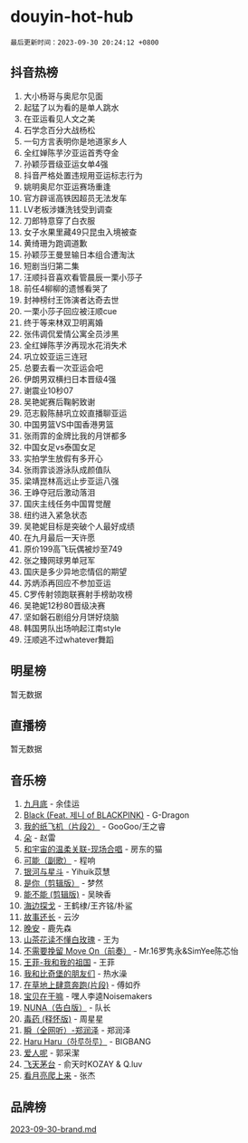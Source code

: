 # douyin-hot-hub

`最后更新时间：2023-09-30 20:24:12 +0800`

## 抖音热榜

1. 大小杨哥与奥尼尔见面
1. 起猛了以为看的是单人跳水
1. 在亚运看见人文之美
1. 石学念百分大战杨松
1. 一句方言表明你是地道家乡人
1. 全红婵陈芋汐亚运首秀夺金
1. 孙颖莎晋级亚运女单4强
1. 抖音严格处置违规用亚运标志行为
1. 姚明奥尼尔亚运赛场重逢
1. 官方辟谣高铁因超员无法发车
1. LV老板涉嫌洗钱受到调查
1. 刀郎特意穿了白衣服
1. 女子水果里藏49只昆虫入境被查
1. 黄绮珊为跑调道歉
1. 孙颖莎王曼昱输日本组合遭淘汰
1. 短剧当归第二集
1. 汪顺抖音喜欢看管晨辰一栗小莎子
1. 前任4柳柳的遗憾看哭了
1. 封神榜纣王饰演者达奇去世
1. 一栗小莎子回应被汪顺cue
1. 终于等来林双卫明离婚
1. 张伟调侃爱情公寓全员涉黑
1. 全红婵陈芋汐再现水花消失术
1. 巩立姣亚运三连冠
1. 总要去看一次亚运会吧
1. 伊朗男双横扫日本晋级4强
1. 谢震业10秒07
1. 吴艳妮赛后鞠躬致谢
1. 范志毅陈赫巩立姣直播聊亚运
1. 中国男篮VS中国香港男篮
1. 张雨霏的金牌比我的月饼都多
1. 中国女足vs泰国女足
1. 实拍学生放假有多开心
1. 张雨霏谈游泳队成颜值队
1. 梁靖崑林高远止步亚运八强
1. 王峥夺冠后激动落泪
1. 国庆主线任务中国胃觉醒
1. 纽约进入紧急状态
1. 吴艳妮目标是突破个人最好成绩
1. 在九月最后一天许愿
1. 原价199高飞玩偶被炒至749
1. 张之臻网球男单冠军
1. 国庆是多少异地恋情侣的期望
1. 苏炳添再回应不参加亚运
1. C罗传射领跑联赛射手榜助攻榜
1. 吴艳妮12秒80晋级决赛
1. 坚如磐石剧组分月饼好烧脑
1. 韩国男队出场响起江南style
1. 汪顺逃不过whatever舞蹈

## 明星榜

暂无数据

## 直播榜

暂无数据

## 音乐榜

1. [九月底](https://sf6-cdn-tos.douyinstatic.com/obj/tos-cn-ve-2774/oMfewG4PDTFhF8iz3OGQ7ABH5i6fCgnMaoCbzZ) - 余佳运
1. [Black (Feat. 제니 of BLACKPINK)](https://sf6-cdn-tos.douyinstatic.com/obj/tos-cn-ve-2774/2eb92e2debbe4fe0a552bc099aef7f28) - G-Dragon
1. [我的纸飞机（片段2）](https://sf3-cdn-tos.douyinstatic.com/obj/tos-cn-ve-2774/oM2ZrKcg2CD5AeRB2gkeXOFB1IxAGJdZPazYHf) - GooGoo/王之睿
1. [朵](https://sf6-cdn-tos.douyinstatic.com/obj/tos-cn-ve-2774/932f5bdfcd7c47b880525e92ab8a4999) - 赵雷
1. [和宇宙的温柔关联-现场合唱](https://sf3-cdn-tos.douyinstatic.com/obj/tos-cn-ve-2774/o0hONGDYQBgk0e5bqDeQOonVmncA6tC2nBwZLT) - 房东的猫
1. [可能（副歌）](https://sf3-cdn-tos.douyinstatic.com/obj/tos-cn-ve-2774/cde1731888894259b333569393c2fb51) - 程响
1. [银河与星斗](https://sf3-cdn-tos.douyinstatic.com/obj/tos-cn-ve-2774/3cc0bf5f0ef140f7b6743a631bcf3c58) - Yihuik苡慧
1. [是你（剪辑版）](https://sf6-cdn-tos.douyinstatic.com/obj/tos-cn-ve-2774/46019dae783c4c969944217fe1cfafc4) - 梦然
1. [能不能 (剪辑版)](https://sf3-cdn-tos.douyinstatic.com/obj/tos-cn-ve-2774/fc4a6c45b4a34277ba4088e1d7fdff98) - 吴映香
1. [海边探戈](https://sf3-cdn-tos.douyinstatic.com/obj/tos-cn-ve-2774/os9gE0VQCGqt6VQkZDyBBYvfSDY0QFe3vVmubn) - 王鹤棣/王齐铭/朴鲨
1. [故事还长](https://sf3-cdn-tos.douyinstatic.com/obj/tos-cn-ve-2774/30a26758c8594f0ab81ac675c33ee2c5) - 云汐
1. [晚安](https://sf6-cdn-tos.douyinstatic.com/obj/tos-cn-ve-2774/a724c5e224464218839820f4e4fd632f) - 鹿先森
1. [山茶花读不懂白玫瑰](https://sf3-cdn-tos.douyinstatic.com/obj/tos-cn-ve-2774/osfn8B7DktrRHEPJgPCfDbw7QDQEkwC16BxZg9) - 王为
1. [不需要挽留 Move On（前奏）](https://sf6-cdn-tos.douyinstatic.com/obj/tos-cn-ve-2774/ooCBhgCCkF4nExzQL9WZSUbitfA8IsDkgQIYhe) - Mr.16罗隽永&SimYee陈芯怡
1. [王菲-我和我的祖国](https://sf6-cdn-tos.douyinstatic.com/obj/tos-cn-ve-2774/3ef0f373017541e18566595c96123cab) - 王菲
1. [我和比奇堡的朋友们](https://sf3-cdn-tos.douyinstatic.com/obj/tos-cn-ve-2774/f0505db981ea4a6d91453a15924a82aa) - 热水澡
1. [在草地上肆意奔跑(片段)](https://sf6-cdn-tos.douyinstatic.com/obj/tos-cn-ve-2774/8831d494742f45dabdfa8adb8b817259) - 傅如乔
1. [宝贝在干嘛](https://sf6-cdn-tos.douyinstatic.com/obj/tos-cn-ve-2774/okW4hBCfJI5B2ZEgTCtikhMW7IafzNrBQIYkpJ) - 嘿人李逵Noisemakers
1. [NUNA（告白版）](https://sf3-cdn-tos.douyinstatic.com/obj/tos-cn-ve-2774/a65828cbd8ce41a78a430a58b49f4feb) - 队长
1. [毒药 (释怀版)](https://sf6-cdn-tos.douyinstatic.com/obj/tos-cn-ve-2774/oYILMEAzspdZBIzy4frJNB8ZHPHWAhiwowd4Ad) - 周星星
1. [瞬（全网听）-郑润泽](https://sf6-cdn-tos.douyinstatic.com/obj/tos-cn-ve-2774/o4Vb9eJZClCZTnRQYy0BRSeHGrDtrkrQgIBvQt) - 郑润泽
1. [Haru Haru（하루하루）](https://sf6-cdn-tos.douyinstatic.com/obj/tos-cn-ve-2774/940c04aa98154ee7bdbaaa2ad9f28aec) - BIGBANG
1. [爱人呢](https://sf6-cdn-tos.douyinstatic.com/obj/tos-cn-ve-2774/2041dc10f3c442f1992b439a00eaf2ba) - 郭采潔
1. [飞天茅台](https://sf6-cdn-tos.douyinstatic.com/obj/tos-cn-ve-2774/o4GhTV5kIuMWmC2Ai1WzNglssgBfQaqQCSLxUU) - 俞天时KOZAY & Q.luv
1. [看月亮爬上来](https://sf3-cdn-tos.douyinstatic.com/obj/tos-cn-ve-2774/356c324112764016b25295e535f2daf0) - 张杰

## 品牌榜

[2023-09-30-brand.md](2023-09-30-brand.md)
